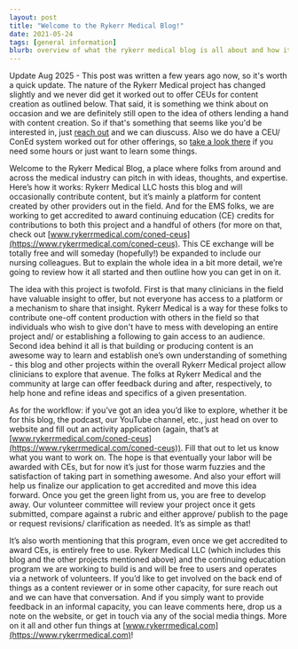 ```yaml
---
layout: post
title: "Welcome to the Rykerr Medical Blog!"
date: 2021-05-24
tags: [general information]
blurb: overview of what the rykerr medical blog is all about and how it fits in to the project as a whole
---
```

Update Aug 2025 - This post was written a few years ago now, so it's worth a quick update.  The nature of the Rykerr Medical project has changed slightly and we never did get it worked out to offer CEUs for content creation as outlined below.  That said, it is something we think about on occasion and we are definitely still open to the idea of others lending a hand with content creation.  So if that's something that seems like you'd be interested in, just [reach out](https://www.rykerrmedical.com/talk-to-us/) and we can diuscuss. Also we do have a CEU/ ConEd system worked out for other offerings, so [take a look there](https://www.rykerrmedical.com/coned-ceus) if you need some hours or just want to learn some things.  

Welcome to the Rykerr Medical Blog, a place where folks from around and across the medical industry can pitch in with ideas, thoughts, and expertise.  Here’s how it works: Rykerr Medical LLC hosts this blog and will occasionally contribute content, but it’s mainly a platform for content created by other providers out in the field.  And for the EMS folks, we are working to get accredited to award continuing education (CE) credits for contributions to both this project and a handful of others (for more on that, check out [www.rykerrmedical.com/coned-ceus](https://www.rykerrmedical.com/coned-ceus).  This CE exchange will be totally free and will someday (hopefully!) be expanded to include our nursing colleagues.  But to explain the whole idea in a bit more detail, we’re going to review how it all started and then outline how you can get in on it.

The idea with this project is twofold. First is that many clinicians in the field have valuable insight to offer, but not everyone has access to a platform or a mechanism to share that insight.  Rykerr Medical is a way for these folks to contribute one-off content production with others in the field so that individuals who wish to give don't have to mess with developing an entire project and/ or establishing a following to gain access to an audience.  Second idea behind it all is that building or producing content is an awesome way to learn and establish one’s own understanding of something - this blog and other projects within the overall Rykerr Medical project allow clinicians to explore that avenue.  The folks at Rykerr Medical and the community at large can offer feedback during and after, respectively, to help hone and refine ideas and specifics of a given presentation.

As for the workflow: if you’ve got an idea you’d like to explore, whether it be for this blog, the podcast, our YouTube channel, etc., just head on over to website and fill out an activity application (again, that’s at [www.rykerrmedical.com/coned-ceus](https://www.rykerrmedical.com/coned-ceus)). Fill that out to let us know what you want to work on. The hope is that eventually your labor will be awarded with CEs, but for now it’s just for those warm fuzzies and the satisfaction of taking part in something awesome. And also your effort will help us finalize our application to get accredited and move this idea forward. Once you get the green light from us, you are free to develop away.  Our volunteer committee will review your project once it gets submitted, compare against a rubric and either approve/ publish to the page or request revisions/ clarification as needed.  It’s as simple as that! 

It’s also worth mentioning that this program, even once we get accredited to award CEs, is entirely free to use.  Rykerr Medical LLC (which includes this blog and the other projects mentioned above) and the continuing education program we are working to build is and will be free to users and operates via a network of volunteers.  If you’d like to get involved on the back end of things as a content reviewer or in some other capacity, for sure reach out and we can have that conversation. And if you simply want to provide feedback in an informal capacity, you can leave comments here, drop us a note on the website, or get in touch via any of the social media things.  More on it all and other fun things at [www.rykerrmedical.com](https://www.rykerrmedical.com)!

